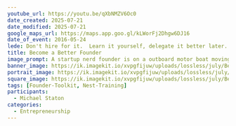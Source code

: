```yaml
---
youtube_url: https://youtu.be/qXbNMZV6Oc0
date_created: 2025-07-21
date_modified: 2025-07-21
google_maps_url: https://maps.app.goo.gl/kLWorFj2Dhgw6DJ16
date_of_event: 2016-05-24
lede: Don't hire for it.  Learn it yourself, delegate it better later.
title: Become a Better Founder
image_prompt: A startup nerd founder is on a outboard motor boat moving swiftly into the distance with his robot companion. He is leaving behind an ocean going canoe full of middle aged men in suits who are rowing as if they were Vikings.
banner_image: https://ik.imagekit.io/xvpgfijuw/uploads/lossless/july/Become_a_Better_Founder_banner_image_1753115326455_IZgBokXKJ.webp
portrait_image: https://ik.imagekit.io/xvpgfijuw/uploads/lossless/july/Become_a_Better_Founder_portrait_image_1753115328885_n1j10jLKX.webp
square_image: https://ik.imagekit.io/xvpgfijuw/uploads/lossless/july/Become_a_Better_Founder_square_image_1753115331265_l1R9jvgmYI.webp
tags: [Founder-Toolkit, Nest-Training]
participants:
  - Michael Staton
categories:
  - Entrepreneurship
---
```


